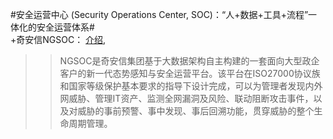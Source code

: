 #安全运营中心 (Security Operations Center, SOC)：“人+数据+工具+流程”一体化的安全运营体系#  
+奇安信NGSOC： [介绍](https://www.aqniu.com/vendor/56288.html "新一代态势感知与安全运营平台"),  
>>NGSOC是奇安信集团基于大数据架构自主构建的一套面向大型政企客户的新一代态势感知与安全运营平台。该平台在ISO27000协议族和国家等级保护基本要求的指导下设计完成，可以为管理者发现内外网威胁、管理IT资产、监测全网漏洞及风险、联动阻断攻击事件，以及对威胁的事前预警、事中发现、事后回溯功能，贯穿威胁的整个生命周期管理。  

